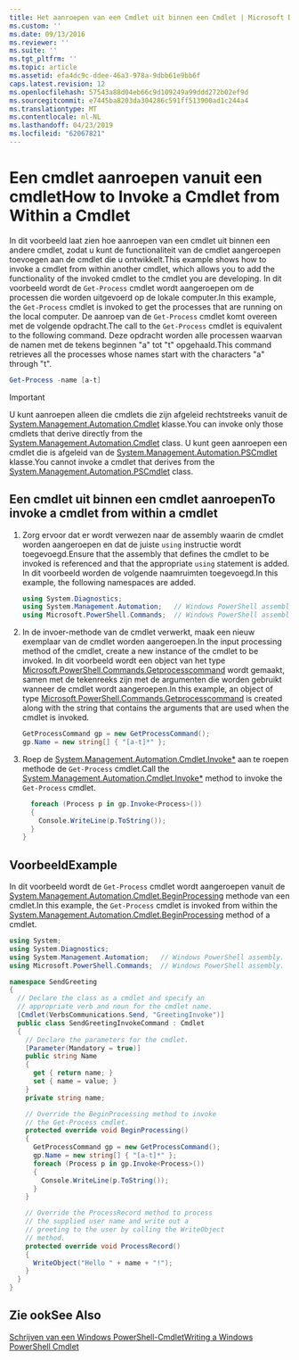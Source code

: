 ```yaml
---
title: Het aanroepen van een Cmdlet uit binnen een Cmdlet | Microsoft Docs
ms.custom: ''
ms.date: 09/13/2016
ms.reviewer: ''
ms.suite: ''
ms.tgt_pltfrm: ''
ms.topic: article
ms.assetid: efa4dc9c-ddee-46a3-978a-9dbb61e9bb6f
caps.latest.revision: 12
ms.openlocfilehash: 57543a88d04eb66c9d109249a99ddd272b02ef9d
ms.sourcegitcommit: e7445ba8203da304286c591ff513900ad1c244a4
ms.translationtype: MT
ms.contentlocale: nl-NL
ms.lasthandoff: 04/23/2019
ms.locfileid: "62067821"
---
```

# <a name="how-to-invoke-a-cmdlet-from-within-a-cmdlet"></a><span data-ttu-id="618d5-102">Een cmdlet aanroepen vanuit een cmdlet</span><span class="sxs-lookup"><span data-stu-id="618d5-102">How to Invoke a Cmdlet from Within a Cmdlet</span></span>

<span data-ttu-id="618d5-103">In dit voorbeeld laat zien hoe aanroepen van een cmdlet uit binnen een andere cmdlet, zodat u kunt de functionaliteit van de cmdlet aangeroepen toevoegen aan de cmdlet die u ontwikkelt.</span><span class="sxs-lookup"><span data-stu-id="618d5-103">This example shows how to invoke a cmdlet from within another cmdlet, which allows you to add the functionality of the invoked cmdlet to the cmdlet you are developing.</span></span> <span data-ttu-id="618d5-104">In dit voorbeeld wordt de `Get-Process` cmdlet wordt aangeroepen om de processen die worden uitgevoerd op de lokale computer.</span><span class="sxs-lookup"><span data-stu-id="618d5-104">In this example, the `Get-Process` cmdlet is invoked to get the processes that are running on the local computer.</span></span> <span data-ttu-id="618d5-105">De aanroep van de `Get-Process` cmdlet komt overeen met de volgende opdracht.</span><span class="sxs-lookup"><span data-stu-id="618d5-105">The call to the `Get-Process` cmdlet is equivalent to the following command.</span></span> <span data-ttu-id="618d5-106">Deze opdracht worden alle processen waarvan de namen met de tekens beginnen "a" tot "t" opgehaald.</span><span class="sxs-lookup"><span data-stu-id="618d5-106">This command retrieves all the processes whose names start with the characters "a" through "t".</span></span>

```powershell
Get-Process -name [a-t]
```

> [!IMPORTANT]
> <span data-ttu-id="618d5-107">U kunt aanroepen alleen die cmdlets die zijn afgeleid rechtstreeks vanuit de [System.Management.Automation.Cmdlet](/dotnet/api/System.Management.Automation.Cmdlet) klasse.</span><span class="sxs-lookup"><span data-stu-id="618d5-107">You can invoke only those cmdlets that derive directly from the [System.Management.Automation.Cmdlet](/dotnet/api/System.Management.Automation.Cmdlet) class.</span></span> <span data-ttu-id="618d5-108">U kunt geen aanroepen een cmdlet die is afgeleid van de [System.Management.Automation.PSCmdlet](/dotnet/api/System.Management.Automation.PSCmdlet) klasse.</span><span class="sxs-lookup"><span data-stu-id="618d5-108">You cannot invoke a cmdlet that derives from the [System.Management.Automation.PSCmdlet](/dotnet/api/System.Management.Automation.PSCmdlet) class.</span></span>

## <a name="to-invoke-a-cmdlet-from-within-a-cmdlet"></a><span data-ttu-id="618d5-109">Een cmdlet uit binnen een cmdlet aanroepen</span><span class="sxs-lookup"><span data-stu-id="618d5-109">To invoke a cmdlet from within a cmdlet</span></span>

1. <span data-ttu-id="618d5-110">Zorg ervoor dat er wordt verwezen naar de assembly waarin de cmdlet worden aangeroepen en dat de juiste `using` instructie wordt toegevoegd.</span><span class="sxs-lookup"><span data-stu-id="618d5-110">Ensure that the assembly that defines the cmdlet to be invoked is referenced and that the appropriate `using` statement is added.</span></span> <span data-ttu-id="618d5-111">In dit voorbeeld worden de volgende naamruimten toegevoegd.</span><span class="sxs-lookup"><span data-stu-id="618d5-111">In this example, the following namespaces are added.</span></span>

    ```csharp
    using System.Diagnostics;
    using System.Management.Automation;   // Windows PowerShell assembly.
    using Microsoft.PowerShell.Commands;  // Windows PowerShell assembly.
    ```

2. <span data-ttu-id="618d5-112">In de invoer-methode van de cmdlet verwerkt, maak een nieuw exemplaar van de cmdlet worden aangeroepen.</span><span class="sxs-lookup"><span data-stu-id="618d5-112">In the input processing method of the cmdlet, create a new instance of the cmdlet to be invoked.</span></span> <span data-ttu-id="618d5-113">In dit voorbeeld wordt een object van het type [Microsoft.PowerShell.Commands.Getprocesscommand](/dotnet/api/Microsoft.PowerShell.Commands.GetProcessCommand) wordt gemaakt, samen met de tekenreeks zijn met de argumenten die worden gebruikt wanneer de cmdlet wordt aangeroepen.</span><span class="sxs-lookup"><span data-stu-id="618d5-113">In this example, an object of type [Microsoft.PowerShell.Commands.Getprocesscommand](/dotnet/api/Microsoft.PowerShell.Commands.GetProcessCommand) is created along with the string that contains the arguments that are used when the cmdlet is invoked.</span></span>

    ```csharp
    GetProcessCommand gp = new GetProcessCommand();
    gp.Name = new string[] { "[a-t]*" };
    ```

3. <span data-ttu-id="618d5-114">Roep de [System.Management.Automation.Cmdlet.Invoke\*](/dotnet/api/System.Management.Automation.Cmdlet.Invoke) aan te roepen methode de `Get-Process` cmdlet.</span><span class="sxs-lookup"><span data-stu-id="618d5-114">Call the [System.Management.Automation.Cmdlet.Invoke\*](/dotnet/api/System.Management.Automation.Cmdlet.Invoke) method to invoke the `Get-Process` cmdlet.</span></span>

    ```csharp
      foreach (Process p in gp.Invoke<Process>())
      {
        Console.WriteLine(p.ToString());
      }
    }
    ```

## <a name="example"></a><span data-ttu-id="618d5-115">Voorbeeld</span><span class="sxs-lookup"><span data-stu-id="618d5-115">Example</span></span>

<span data-ttu-id="618d5-116">In dit voorbeeld wordt de `Get-Process` cmdlet wordt aangeroepen vanuit de [System.Management.Automation.Cmdlet.BeginProcessing](/dotnet/api/System.Management.Automation.Cmdlet.BeginProcessing) methode van een cmdlet.</span><span class="sxs-lookup"><span data-stu-id="618d5-116">In this example, the `Get-Process` cmdlet is invoked from within the [System.Management.Automation.Cmdlet.BeginProcessing](/dotnet/api/System.Management.Automation.Cmdlet.BeginProcessing) method of a cmdlet.</span></span>

```csharp
using System;
using System.Diagnostics;
using System.Management.Automation;   // Windows PowerShell assembly.
using Microsoft.PowerShell.Commands;  // Windows PowerShell assembly.

namespace SendGreeting
{
  // Declare the class as a cmdlet and specify an
  // appropriate verb and noun for the cmdlet name.
  [Cmdlet(VerbsCommunications.Send, "GreetingInvoke")]
  public class SendGreetingInvokeCommand : Cmdlet
  {
    // Declare the parameters for the cmdlet.
    [Parameter(Mandatory = true)]
    public string Name
    {
      get { return name; }
      set { name = value; }
    }
    private string name;

    // Override the BeginProcessing method to invoke
    // the Get-Process cmdlet.
    protected override void BeginProcessing()
    {
      GetProcessCommand gp = new GetProcessCommand();
      gp.Name = new string[] { "[a-t]*" };
      foreach (Process p in gp.Invoke<Process>())
      {
        Console.WriteLine(p.ToString());
      }
    }

    // Override the ProcessRecord method to process
    // the supplied user name and write out a
    // greeting to the user by calling the WriteObject
    // method.
    protected override void ProcessRecord()
    {
      WriteObject("Hello " + name + "!");
    }
  }
}
```

## <a name="see-also"></a><span data-ttu-id="618d5-117">Zie ook</span><span class="sxs-lookup"><span data-stu-id="618d5-117">See Also</span></span>

[<span data-ttu-id="618d5-118">Schrijven van een Windows PowerShell-Cmdlet</span><span class="sxs-lookup"><span data-stu-id="618d5-118">Writing a Windows PowerShell Cmdlet</span></span>](./writing-a-windows-powershell-cmdlet.md)
